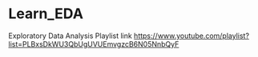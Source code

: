 # Learn_EDA
Exploratory Data Analysis
Playlist link
https://www.youtube.com/playlist?list=PLBxsDkWU3QbUgUVUEmvgzcB6N05NnbQyF
